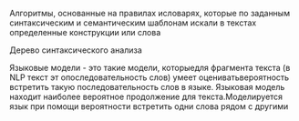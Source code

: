 Алгоритмы, основанные на правилах исловарях, которые по заданным синтаксическим и семантическим шаблонам искали в текстах определенные конструкции или слова

Дерево синтаксического анализа

Языковые модели - это такие модели, которыедля фрагмента текста (в NLP текст эт опоследовательность слов) умеет оцениватьвероятность встретить такую последовательность слов в языке. Языковая модель находит наиболее вероятное продолжение для текста.Моделируется язык при помощи вероятности встретить одни слова рядом с другими
